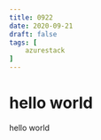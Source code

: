 ```yaml
---
title: 0922
date: 2020-09-21
draft: false
tags: [
    azurestack
]
---
```


# hello world

hello world
